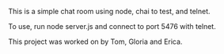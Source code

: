 This is a simple chat room using node, chai to test, and telnet.

To use, run node server.js and connect to port 5476 with telnet.

This project was worked on by Tom, Gloria and Erica.